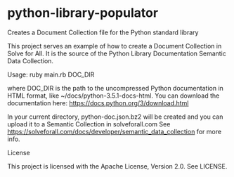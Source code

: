 python-library-populator
========================

Creates a Document Collection file for the Python standard library

This project serves an example of how to create a Document Collection in Solve for All.
It is the source of the Python Library Documentation Semantic Data Collection.

Usage:
  ruby main.rb DOC_DIR

where DOC_DIR is the path to the uncompressed Python documentation in HTML format, like ~/docs/python-3.5.1-docs-html.
You can download the documentation here: https://docs.python.org/3/download.html

In your current directory, python-doc.json.bz2 will be created and you can upload it to a Semantic Collection in solveforall.com
See https://solveforall.com/docs/developer/semantic_data_collection for more info.

License

This project is licensed with the Apache License, Version 2.0. See LICENSE.
  
